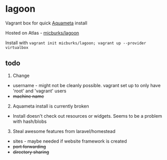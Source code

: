 # lagoon

   Vagrant box for quick [Aquameta](https://github.com/aquametalabs/aquameta) install  

   Hosted on Atlas - [micburks/lagoon](https://atlas.hashicorp.com/micburks/boxes/lagoon)  

   Install with `vagrant init micburks/lagoon; vagrant up --provider virtualbox`  

## todo
1. Change
  * username - might not be cleanly possible. vagrant set up to only have 'root' and 'vagrant' users
  * ~~machine name~~
2. Aquameta install is currently broken
  * Install doesn't check out resources or widgets. Seems to be a problem with hash/blobs
3. Steal awesome features from laravel/homestead
  * sites - maybe needed if website framework is created
  * ~~port forwarding~~
  * ~~directory sharing~~
